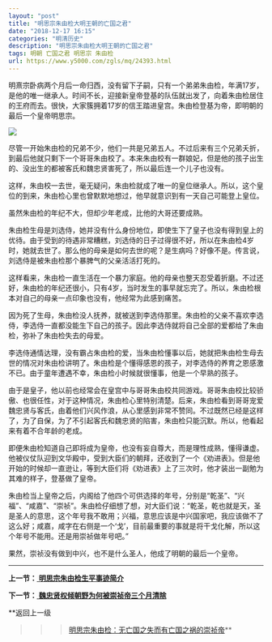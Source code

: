 ```yaml
---
layout: "post"
title: "明思宗朱由检大明王朝的亡国之君"
date: "2018-12-17 16:15"
categories: "明清历史"
description: "明思宗朱由检大明王朝的亡国之君"
tags: 明朝 亡国之君 明思宗 朱由检
url: https://www.y5000.com/zgls/mq/24393.html
---
```






明熹宗卧病两个月后一命归西，没有留下子嗣，只有一个弟弟朱由检，年满17岁，是他的唯一继承人。时间不长，迎接新皇帝登基的队伍就出发了，向着朱由检居住的王府而去。很快，大家簇拥着17岁的信王踏进皇宫。朱由检登基为帝，即明朝的最后一个皇帝明思宗。

![](https://img.y5000.com/uploads/allimg/170727/12-1FHG61950H6.jpg)

尽管一开始朱由检的兄弟不少，他们一共是兄弟五人。不过后来有三个兄弟夭折，到最后他就只剩下一个哥哥朱由校了。本来朱由校有一群娘妃，但是他的孩子出生的、没出生的都被客氏和魏忠贤害死了，所以最后连一个儿子也没有。

这样，朱由校一去世，毫无疑问，朱由检就成了唯一的皇位继承人。所以，这个皇位的到来，朱由检心里也曾默默地想过，他早就意识到有一天自己可能登上皇位。

虽然朱由检的年纪不大，但却少年老成，比他的大哥还要成熟。

朱由检生母是刘选侍，她并没有什么身份地位，即使生下了皇子也没有得到皇上的优待。由于受到的待遇非常糟糕，刘选侍的日子过得很不好，所以在朱由检4岁时，她就去世了。那么他的母亲是如何去世的呢？是生病吗？好像不是。传言说，刘选侍是被朱由检那个暴脾气的父亲活活打死的。

这样看来，朱由检一直生活在一个暴力家庭。他的母亲也整天忍受着折磨。不过还好，朱由检的年纪还很小，只有4岁，当时发生的事早就忘完了。所以，朱由检根本对自己的母亲一点印象也没有，他经常为此感到痛苦。

因为死了生母，朱由检没人抚养，就被送到李选侍那里。朱由检的父亲不喜欢李选侍，李选侍一直都没能生下自己的孩子。因此李选侍就将自己全部的爱都给了朱由检，弥补了朱由检失去的母爱。

李选侍通情达理，没有霸占朱由检的爱，当朱由检懂事以后，她就把朱由检生母去世的情况对朱由检讲明了。朱由检是个懂得感恩的孩子，对李选侍的养育之恩感激不已。由于童年遭遇不幸，朱由检小时候就很懂事，他是一个早熟的孩子。

由于是皇子，他以前也经常会在皇宫中与哥哥朱由校共同游戏。哥哥朱由校比较骄傲、也很任性，对于这种情况，朱由检心里特别清楚。后来，朱由检看到哥哥宠爱魏忠贤与客氏，由着他们兴风作浪，从心里感到非常不赞同。不过既然已经是这样了，为了自保，为了不引起客氏和魏忠贤的陷害，朱由检只能沉默。所以，他看起来有着不合年龄的老成。

即便朱由检知道自己即将成为皇帝，也没有妄自尊大，而是理性成熟，懂得谦虚。他被仪仗队迎到文华殿中，受到大臣们的朝拜，还收到了一个《劝进表》。但是他开始的时候却一直逊让，等到大臣们将《劝进表》上了三次时，他才装出一副勉为其难的样子，登基做了皇帝。

朱由检当上皇帝之后，内阁给了他四个可供选择的年号，分别是“乾圣”、“兴福”、“咸嘉”、“崇祯”。朱由检仔细想了想，对大臣们说：“乾圣，乾也就是天，圣是圣人的意思，这个年号我不敢用；兴福，意思应该是中兴国家吧，我应该做不了这么好；咸嘉，咸字在右侧是一个‘戈’，目前最重要的事就是将干戈化解，所以这个年号不能用。还是用崇祯做年号吧。”

果然，崇祯没有做到中兴，也不是什么圣人，他成了明朝的最后一个皇帝。

* * *

**上一节：**[ **明思宗朱由检生平事迹简介**](https://www.y5000.com/zgls/mq/24392.html)

**下一节：**[ **魏忠贤权倾朝野为何被崇祯帝三个月清除**](https://www.y5000.com/zgls/mq/24394.html)

**返回上一级
>>>[明思宗朱由检：无亡国之失而有亡国之祸的崇祯帝](https://%E6%98%8E%E6%80%9D%E5%AE%97%E6%9C%B1%E7%94%B1%E6%A3%80%EF%BC%9A%E6%97%A0%E4%BA%A1%E5%9B%BD%E4%B9%8B%E5%A4%B1%E8%80%8C%E6%9C%89%E4%BA%A1%E5%9B%BD%E4%B9%8B%E7%A5%B8%E7%9A%84%E5%B4%87%E7%A5%AF%E5%B8%9D)**
